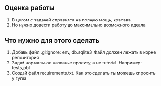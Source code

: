 ## Оценка работы

1. В целом с задачей справился на полную мощь, красава. 
2. Но нужно довести работу до максимально возможного идеала

## Что нужно для этого сделать

1. Добавь файл .gitignore: env, db.sqlite3. Файл должен лежать в корне репозитория
2. Задай нормальное название проекту, а не tutorial. Например: tests_obl
3. Создай файл requirements.txt. Как это сделать ты можешь спросить у гугла